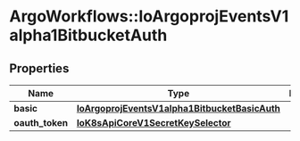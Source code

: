 # ArgoWorkflows::IoArgoprojEventsV1alpha1BitbucketAuth

## Properties
Name | Type | Description | Notes
------------ | ------------- | ------------- | -------------
**basic** | [**IoArgoprojEventsV1alpha1BitbucketBasicAuth**](IoArgoprojEventsV1alpha1BitbucketBasicAuth.md) |  | [optional] 
**oauth_token** | [**IoK8sApiCoreV1SecretKeySelector**](IoK8sApiCoreV1SecretKeySelector.md) |  | [optional] 


